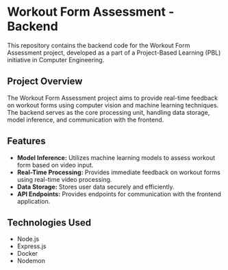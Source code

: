 # Workout Form Assessment - Backend

This repository contains the backend code for the Workout Form Assessment project, developed as a part of a Project-Based Learning (PBL) initiative in Computer Engineering.

## Project Overview

The Workout Form Assessment project aims to provide real-time feedback on workout forms using computer vision and machine learning techniques. The backend serves as the core processing unit, handling data storage, model inference, and communication with the frontend.

## Features

- **Model Inference:** Utilizes machine learning models to assess workout form based on video input.
- **Real-Time Processing:** Provides immediate feedback on workout forms using real-time video processing.
- **Data Storage:** Stores user data securely and efficiently.
- **API Endpoints:** Provides endpoints for communication with the frontend application.

## Technologies Used

- Node.js
- Express.js
- Docker
- Nodemon
